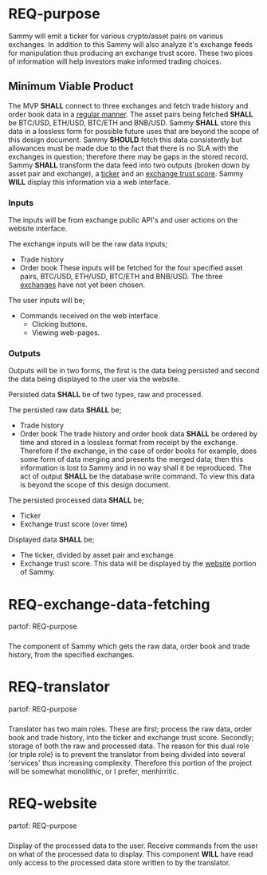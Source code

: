 # REQ-purpose
Sammy will emit a ticker for various crypto/asset pairs on various exchanges. In addition to this Sammy will also analyze it's exchange feeds for manipulation thus producing an exchange trust score. These two pices of information will help investors make informed trading choices.

## Minimum Viable Product
The MVP **SHALL** connect to three exchanges and fetch trade history and order book data in a [regular manner](#exchange-data-fetching). The asset pairs being fetched **SHALL** be BTC/USD, ETH/USD, BTC/ETH and BNB/USD. Sammy **SHALL** store this data in a lossless form for possible future uses that are beyond the scope of this design document. Sammy **SHOULD** fetch this data consistently but allowances must be made due to the fact that there is no SLA with the exchanges in question; therefore there may be gaps in the stored record. Sammy **SHALL** transform the data feed into two outputs (broken down by asset pair and exchange), a [ticker](#ticker) and an [exchange trust score](#exchange-trust-score). Sammy **WILL** display this information via a web interface.

### Inputs
The inputs will be from exchange public API's and user actions on the website interface. 

The exchange inputs will be the raw data inputs;
- Trade history
- Order book
These inputs will be fetched for the four specified asset pairs, BTC/USD, ETH/USD, BTC/ETH and BNB/USD. The three [exchanges](#exchanges) have not yet been chosen.

The user inputs will be;
- Commands received on the web interface.
  * Clicking buttons.
  * Viewing web-pages.
  
### Outputs
Outputs will be in two forms, the first is the data being persisted and second the data being displayed to the user via the website.

Persisted data **SHALL** be of two types, raw and processed.

The persisted raw data **SHALL** be;
- Trade history
- Order book
The trade history and order book data **SHALL** be ordered by time and stored in a lossless format from receipt by the exchange. Therefore if the exchange, in the case of order books for example, does some form of data merging and presents the merged data; then this information is lost to Sammy and in no way shall it be reproduced. The act of output **SHALL** be the database write command. To view this data is beyond the scope of this design document. 

The persisted processed data **SHALL** be;
- Ticker
- Exchange trust score (over time)

Displayed data **SHALL** be;
- The ticker, divided by asset pair and exchange.
- Exchange trust score.
This data will be displayed by the [website](#website) portion of Sammy.

# REQ-exchange-data-fetching
partof: REQ-purpose
###
The component of Sammy which gets the raw data, order book and trade history, from the specified exchanges.

# REQ-translator
partof: REQ-purpose
###
Translator has two main roles. These are first; process the raw data, order book and trade history, into the ticker and exchange trust score. Secondly; storage of both the raw and processed data. The reason for this dual role (or triple role) is to prevent the translator from being divided into several 'services' thus increasing complexity. Therefore this portion of the project will be somewhat monolithic, or I prefer, menhirritic.

# REQ-website
partof: REQ-purpose
###
Display of the processed data to the user. Receive commands from the user on what of the processed data to display. This component **WILL** have read only access to the processed data store written to by the translator.
